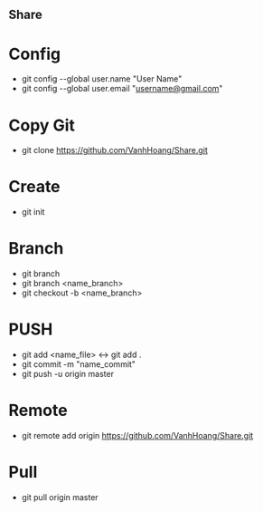 ## Share

# Config
* git config --global user.name "User Name"
* git config --global user.email "username@gmail.com"

# Copy Git
* git clone https://github.com/VanhHoang/Share.git

# Create 
* git init

# Branch
* git branch
* git branch <name_branch>
* git checkout -b <name_branch>

# PUSH
* git add <name_file>     <->       git add .
* git commit -m "name_commit"
* git push -u origin master 

# Remote
* git remote add origin https://github.com/VanhHoang/Share.git

# Pull
* git pull origin master
